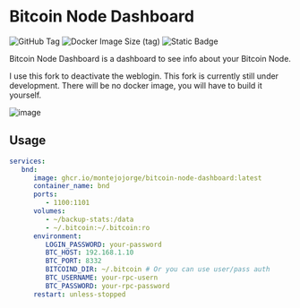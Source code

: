 # Bitcoin Node Dashboard
![GitHub Tag](https://img.shields.io/github/v/tag/montejojorge/bitcoin-node-dashboard)
![Docker Image Size (tag)](https://img.shields.io/docker/image-size/montejojorge/bitcoin-node-dashboard/latest)
![Static Badge](https://img.shields.io/badge/PRs-welcome-brightgreen.svg)

Bitcoin Node Dashboard is a dashboard to see info about your Bitcoin Node.

I use this fork to deactivate the weblogin. This fork is currently still under development. There will be no docker image, you will have to build it yourself.

![image](https://github.com/user-attachments/assets/d7dc4e30-7f24-4730-a7e7-7e0c86a5db26)

## Usage
```yml
services:
   bnd:
      image: ghcr.io/montejojorge/bitcoin-node-dashboard:latest
      container_name: bnd
      ports:
         - 1100:1101
      volumes:
         - ~/backup-stats:/data
         - ~/.bitcoin:~/.bitcoin:ro
      environment:
         LOGIN_PASSWORD: your-password
         BTC_HOST: 192.168.1.10
         BTC_PORT: 8332
         BITCOIND_DIR: ~/.bitcoin # Or you can use user/pass auth
         BTC_USERNAME: your-rpc-usern
         BTC_PASSWORD: your-rpc-password
      restart: unless-stopped
```

